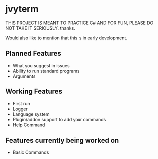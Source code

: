 # jvyterm
THIS PROJECT IS MEANT TO PRACTICE C# AND FOR FUN, PLEASE DO NOT TAKE IT SERIOUSLY. thanks.

Would also like to mention that this is in early development.

## Planned Features
* What you suggest in issues
* Ability to run standard programs
* Arguments

## Working Features
* First run
* Logger
* Language system
* Plugin/addon support to add your commands
* Help Command

## Features currently being worked on
* Basic Commands
